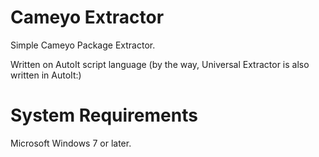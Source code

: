 # Cameyo Extractor

Simple Cameyo Package Extractor.

Written on AutoIt script language (by the way, Universal Extractor is also written in AutoIt:)

# System Requirements
Microsoft Windows 7 or later.
